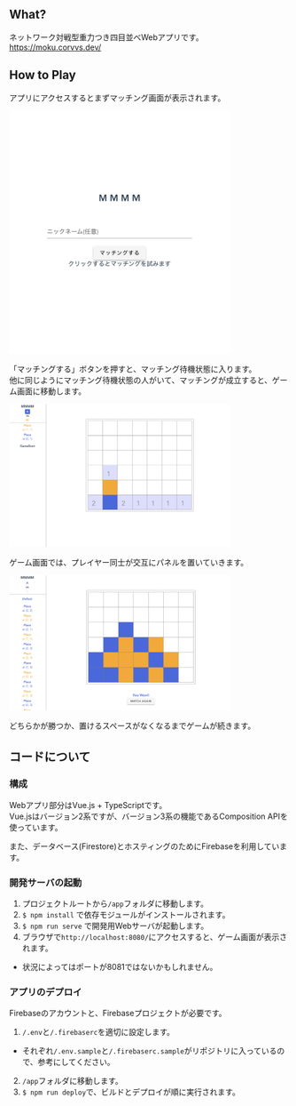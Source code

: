 ## What?

ネットワーク対戦型重力つき四目並べWebアプリです。
https://moku.corvvs.dev/

## How to Play

アプリにアクセスするとまずマッチング画面が表示されます。

<img width=400 src="images/master.png">

「マッチングする」ボタンを押すと、マッチング待機状態に入ります。\
他に同じようにマッチング待機状態の人がいて、マッチングが成立すると、ゲーム画面に移動します。

<img width=400 src="images/game1.png">

ゲーム画面では、プレイヤー同士が交互にパネルを置いていきます。

<img width=400 src="images/game2.png">

どちらかが勝つか、置けるスペースがなくなるまでゲームが続きます。

## コードについて

### 構成

Webアプリ部分はVue.js + TypeScriptです。\
Vue.jsはバージョン2系ですが、バージョン3系の機能であるComposition APIを使っています。

また、データベース(Firestore)とホスティングのためにFirebaseを利用しています。

### 開発サーバの起動

1. プロジェクトルートから`/app`フォルダに移動します。
2. `$ npm install` で依存モジュールがインストールされます。
3. `$ npm run serve` で開発用Webサーバが起動します。
4. ブラウザで`http://localhost:8080/`にアクセスすると、ゲーム画面が表示されます。
  - 状況によってはポートが8081ではないかもしれません。

### アプリのデプロイ

Firebaseのアカウントと、Firebaseプロジェクトが必要です。

1. `/.env`と`/.firebaserc`を適切に設定します。
  - それぞれ`/.env.sample`と`/.firebaserc.sample`がリポジトリに入っているので、参考にしてください。
2. `/app`フォルダに移動します。
3. `$ npm run deploy`で、ビルドとデプロイが順に実行されます。
